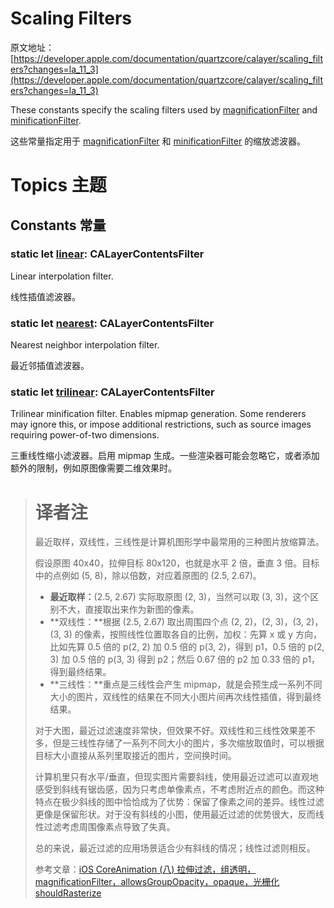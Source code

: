# Scaling Filters

原文地址：[https://developer.apple.com/documentation/quartzcore/calayer/scaling_filters?changes=la_11_3](https://developer.apple.com/documentation/quartzcore/calayer/scaling_filters?changes=la_11_3)

These constants specify the scaling filters used by [magnificationFilter](https://developer.apple.com/documentation/quartzcore/calayer/1410907-magnificationfilter?changes=la_11_3) and [minificationFilter](https://developer.apple.com/documentation/quartzcore/calayer/1410898-minificationfilter?changes=la_11_3).

这些常量指定用于 [magnificationFilter](https://developer.apple.com/documentation/quartzcore/calayer/1410907-magnificationfilter?changes=la_11_3) 和 [minificationFilter](https://developer.apple.com/documentation/quartzcore/calayer/1410898-minificationfilter?changes=la_11_3) 的缩放滤波器。

# Topics 主题

## Constants 常量

### static let [linear](https://developer.apple.com/documentation/quartzcore/calayercontentsfilter/1410850-linear?changes=la_11_3): CALayerContentsFilter

Linear interpolation filter.

线性插值滤波器。

### static let [nearest](https://developer.apple.com/documentation/quartzcore/calayercontentsfilter/1410831-nearest?changes=la_11_3): CALayerContentsFilter

Nearest neighbor interpolation filter.

最近邻插值滤波器。

### static let [trilinear](https://developer.apple.com/documentation/quartzcore/calayercontentsfilter/1410978-trilinear?changes=la_11_3): CALayerContentsFilter

Trilinear minification filter. Enables mipmap generation. Some renderers may ignore this, or impose additional restrictions, such as source images requiring power-of-two dimensions.

三重线性缩小滤波器。启用 mipmap 生成。一些渲染器可能会忽略它，或者添加额外的限制，例如原图像需要二维效果时。

> # 译者注
> 最近取样，双线性，三线性是计算机图形学中最常用的三种图片放缩算法。
> 
> 假设原图 40x40，拉伸目标 80x120，也就是水平 2 倍，垂直 3 倍。目标中的点例如 (5, 8)，除以倍数，对应着原图的 (2.5, 2.67)。
> 
> - **最近取样：**(2.5, 2.67) 实际取原图 (2, 3)，当然可以取 (3, 3)，这个区别不大，直接取出来作为新图的像素。
> - **双线性：**根据 (2.5, 2.67) 取出周围四个点 (2, 2)，(2, 3)，(3, 2)，(3, 3) 的像素，按照线性位置取各自的比例，加权：先算 x 或 y 方向，比如先算 0.5 倍的 p(2, 2) 加 0.5 倍的 p(3, 2)，得到 p1，0.5 倍的 p(2, 3) 加 0.5 倍的 p(3, 3) 得到 p2；然后 0.67 倍的 p2 加 0.33 倍的 p1，得到最终结果。
> - **三线性：**重点是三线性会产生 mipmap，就是会预生成一系列不同大小的图片，双线性的结果在不同大小图片间再次线性插值，得到最终结果。
> 
> 对于大图，最近过滤速度非常快，但效果不好。双线性和三线性效果差不多，但是三线性存储了一系列不同大小的图片，多次缩放取值时，可以根据目标大小直接从系列里取接近的图片，空间换时间。
>
>计算机里只有水平/垂直，但现实图片需要斜线，使用最近过滤可以直观地感受到斜线有锯齿感，因为只考虑单像素点，不考虑附近点的颜色。而这种特点在极少斜线的图中恰恰成为了优势：保留了像素之间的差异。线性过滤更像是保留形状。对于没有斜线的小图，使用最近过滤的优势很大，反而线性过滤考虑周围像素点导致了失真。
>
>总的来说，最近过滤的应用场景适合少有斜线的情况；线性过滤则相反。
>
>参考文章：[iOS CoreAnimation (八) 拉伸过滤，组透明，magnificationFilter，allowsGroupOpacity，opaque，光栅化 shouldRasterize](https://blog.csdn.net/m0_38076563/article/details/111679999)
